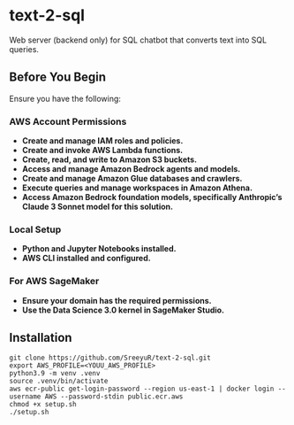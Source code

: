 # text-2-sql
Web server (backend only) for SQL chatbot that converts text into SQL queries.


## Before You Begin

Ensure you have the following:

### AWS Account Permissions

- **Create and manage IAM roles and policies.**
- **Create and invoke AWS Lambda functions.**
- **Create, read, and write to Amazon S3 buckets.**
- **Access and manage Amazon Bedrock agents and models.**
- **Create and manage Amazon Glue databases and crawlers.**
- **Execute queries and manage workspaces in Amazon Athena.**
- **Access Amazon Bedrock foundation models, specifically Anthropic’s Claude 3 Sonnet model for this solution.**

### Local Setup

- **Python and Jupyter Notebooks installed.**
- **AWS CLI installed and configured.**

### For AWS SageMaker

- **Ensure your domain has the required permissions.**
- **Use the Data Science 3.0 kernel in SageMaker Studio.**


## Installation
```
git clone https://github.com/SreeyuR/text-2-sql.git
export AWS_PROFILE=<YOUU_AWS_PROFILE>
python3.9 -m venv .venv
source .venv/bin/activate
aws ecr-public get-login-password --region us-east-1 | docker login --username AWS --password-stdin public.ecr.aws
chmod +x setup.sh
./setup.sh
```



